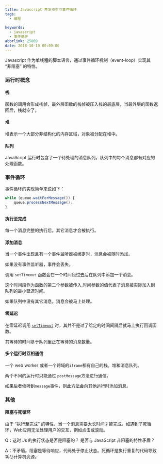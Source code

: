 ```yaml
---
title: Javascript 并发模型与事件循环
tags:
  - 编程
  
keywords:
  - javascript
  - 事件循环
abbrlink: 25809
date: 2018-10-10 00:00:00
---
```


Javascript 作为单线程的脚本语言，通过事件循环机制（event-loop）实现其 “非阻塞” 的特性。

### 运行时概念


####  栈

函数的调用会形成栈帧，最外层函数的栈帧被压入栈的最底层，当最外层的函数返回后，栈就空了。


#### 堆

堆表示一个大部分非结构化的内存区域，对象被分配在堆中。


#### 队列

JavaScript 运行时包含了一个待处理的消息队列。队列中的每个消息都有对应的处理函数。


### 事件循环

事件循环的实现简单来说如下：

```javascript
while (queue.waitForMessage()) {
    queue.processNextMessage();
}
```


#### 执行至完成

每一个消息完整的执行后，其它消息才会被执行。


#### 添加消息

当一个事件出现且有一个事件监听器被绑定时，消息会被随时添加。

如果没有事件监听器，事件会丢失。

调用 `setTimeout` 函数会在一个时间段过去后在队列中添加一个消息。

这个时间段作为函数的第二个参数被传入,时间参数的值代表了消息被实际加入到队列的最小延迟时间。

如果队列中没有其它消息，消息会被马上处理。


#### 零延迟

在零延迟调用 [`setTimeout`](https://developer.mozilla.org/zh-CN/docs/Web/API/WindowTimers/setTimeout) 时，其并不是过了给定的时间间隔后就马上执行回调函数。

其等待的时间基于队列里正在等待的消息数量。


#### 多个运行时互相通信

一个 web worker 或者一个跨域的`iframe`都有自己的栈，堆和消息队列。

两个不同的运行时只能通过 `postMessage`方法进行通信。

如果后者侦听到`message`事件，则此方法会向其他运行时添加消息。


### 其他


#### 阻塞与死循环


由于 “执行至完成” 的特性，当一个消息需要太长时间才能完成，如遇到了死循环，Web应用无法处理用户的交互，例如点击或滚动。



Q：这时 Js 的执行状态是否是阻塞的？ 是否与 JavaScript 非阻塞的特性矛盾？

A：不矛盾。阻塞是等待响应，代码处于停止状态。死循环是执行重复的代码导致耗尽计算机资源。